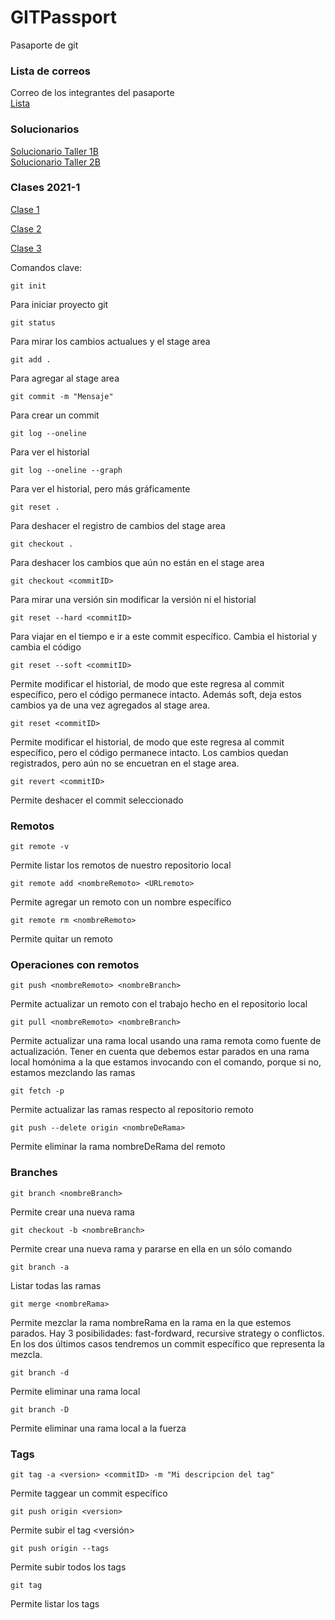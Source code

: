 # GITPassport
Pasaporte de git

### Lista de correos
Correo de los integrantes del pasaporte </br>
[Lista](https://docs.google.com/spreadsheets/d/1w9ELsgnD8ex27fF88WIL0UhM5rGU1ftTxDXpZT4gaBM/edit?usp=sharing)

### Solucionarios

[Solucionario Taller 1B](https://youtu.be/Rxi8SLDELXs)<br>
[Solucionario Taller 2B](https://youtu.be/FVzl4HLe_yk)



### Clases 2021-1
[Clase 1](https://youtu.be/RmA4RKaR6oU)

[Clase 2](https://www.youtube.com/watch?v=eNXxlCBr0yE)

[Clase 3](https://youtu.be/zdag9QIMY-0)


Comandos clave:
</br>

```
git init
```
Para iniciar proyecto git
</br>
```
git status
```
Para mirar los cambios actualues y el stage area 
</br>
```
git add .
```
Para agregar al stage area
</br>
```
git commit -m "Mensaje"
```
Para crear un commit
</br>
```
git log --oneline
```
Para ver el historial
</br>
```
git log --oneline --graph
```
Para ver el historial, pero más gráficamente
</br>

```
git reset .
```
Para deshacer el registro de cambios del stage area
</br>

```
git checkout .
```
Para deshacer los cambios que aún no están en el stage area
</br>

```
git checkout <commitID>
```
Para mirar una versión sin modificar la versión ni el historial
</br>



```
git reset --hard <commitID>
```
Para viajar en el tiempo e ir a este commit específico. Cambia el historial y cambia el código
</br>

```
git reset --soft <commitID>
```
Permite modificar el historial, de modo que este regresa al commit específico, pero el código permanece intacto. Además soft, deja estos cambios ya de una vez agregados al stage area.
</br>

```
git reset <commitID>
```
Permite modificar el historial, de modo que este regresa al commit específico, pero el código permanece intacto. Los cambios quedan registrados, pero aún no se encuetran en el stage area.
</br>

```
git revert <commitID>
```
Permite deshacer el commit seleccionado
</br>



### Remotos
```
git remote -v 
```
Permite listar los remotos de nuestro repositorio local
</br>


```
git remote add <nombreRemoto> <URLremoto> 
```
Permite agregar un remoto con un nombre específico
</br>


```
git remote rm <nombreRemoto> 
```
Permite quitar un remoto
</br>


### Operaciones con remotos

```
git push <nombreRemoto> <nombreBranch> 
```
Permite actualizar un remoto con el trabajo hecho en el repositorio local

```
git pull <nombreRemoto> <nombreBranch> 
```
Permite actualizar una rama local usando una rama remota como fuente de actualización. Tener en cuenta que debemos estar parados en una rama local homónima a la que estamos invocando con el comando, porque si no, estamos mezclando las ramas


```
git fetch -p 
```
Permite actualizar las ramas respecto al repositorio remoto


```
git push --delete origin <nombreDeRama> 
```
Permite eliminar la rama nombreDeRama del remoto




### Branches

```
git branch <nombreBranch>
```
Permite crear una nueva rama
</br>

```
git checkout -b <nombreBranch>
```
Permite crear una nueva rama y pararse en ella en un sólo comando
</br>

```
git branch -a
```
Listar todas las ramas
</br>

```
git merge <nombreRama>
```
Permite mezclar la rama nombreRama en la rama en la que estemos parados. Hay 3 posibilidades: fast-fordward, recursive strategy o conflictos. En los dos últimos casos tendremos un commit específico que representa la mezcla.
</br>

```
git branch -d
```
Permite eliminar una rama local
</br>

```
git branch -D
```
Permite eliminar una rama local a la fuerza
</br>


### Tags


```
git tag -a <version> <commitID> -m "Mi descripcion del tag"
```
Permite taggear un commit específico
</br>

```
git push origin <version>
```
Permite subir el tag <versión>
</br>


```
git push origin --tags
```
Permite subir todos los tags
</br>


```
git tag
```
Permite listar los tags
</br>


